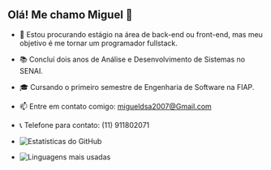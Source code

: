 ## Olá! Me chamo Miguel 👋



- 💬 Estou procurando estágio na área de back-end ou front-end, mas meu objetivo é me tornar um programador fullstack.
- 📚 Concluí dois anos de Análise e Desenvolvimento de Sistemas no SENAI.
- 🎓 Cursando o primeiro semestre de Engenharia de Software na FIAP.
- 📫 Entre em contato comigo: migueldsa2007@Gmail.com
- 📞 Telefone para contato: (11) 911802071

- ![Estatísticas do GitHub](https://github-readme-stats.vercel.app/api?username=migueldsa20071&show_icons=true&theme=dark)
- ![Linguagens mais usadas](https://github-readme-stats.vercel.app/api/top-langs/?username=migueldsa20071&layout=compact&theme=dark)




